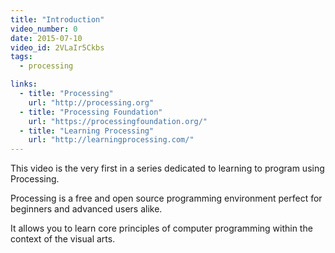```yaml
---
title: "Introduction"
video_number: 0
date: 2015-07-10
video_id: 2VLaIr5Ckbs
tags:
  - processing

links:
  - title: "Processing"
    url: "http://processing.org"
  - title: "Processing Foundation"
    url: "https://processingfoundation.org/"
  - title: "Learning Processing"
    url: "http://learningprocessing.com/"
---
```


This video is the very first in a series dedicated to learning to program using Processing.

Processing is a free and open source programming environment perfect for beginners and advanced users alike.

It allows you to learn core principles of computer programming within the context of the visual arts.
